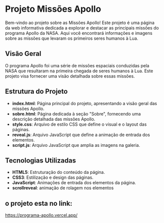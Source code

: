 # Projeto Missões Apollo

Bem-vindo ao projeto sobre as Missões Apollo! Este projeto é uma página da web informativa dedicada a explorar e destacar as principais missões do programa Apollo da NASA. Aqui você encontrará informações e imagens sobre as missões que levaram os primeiros seres humanos à Lua.

## Visão Geral

O programa Apollo foi uma série de missões espaciais conduzidas pela NASA que resultaram na primeira chegada de seres humanos à Lua. Este projeto visa fornecer uma visão detalhada sobre essas missões.

## Estrutura do Projeto

- **index.html**: Página principal do projeto, apresentando a visão geral das missões Apollo.
- **sobre.html**: Página dedicada à seção "Sobre", fornecendo uma descrição detalhada das missões Apollo.
- **style.css**: Arquivo de estilo CSS que define o visual e o layout das páginas.
- **reveal.js**: Arquivo JavaScript que define a animação de entrada dos elementos.
- **script.js**: Arquivo JavaScript que amplia as imagens na galeria.

## Tecnologias Utilizadas

- **HTML5**: Estruturação do conteúdo da página.
- **CSS3**: Estilização e design das páginas.
- **JavaScript**: Animações de entrada dos elementos da página.
- **scrollreveal**: animação de rolagem nos elementos

## o projeto esta no link:

https://programa-apollo.vercel.app/
